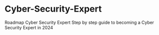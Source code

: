 # Cyber-Security-Expert
Roadmap Cyber Security Expert Step by step guide to becoming a Cyber Security Expert in 2024


